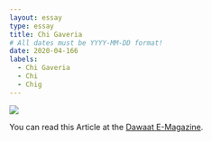 ```yaml
---
layout: essay
type: essay
title: Chi Gaveria
# All dates must be YYYY-MM-DD format!
date: 2020-04-166
labels:
  - Chi Gaveria
  - Chi
  - Chig
---
```


<img class="ui medium left floated image" src="../images/rtfm.png">




You can read this Article at the [Dawaat E-Magazine](https://www.dawaat.org/?p=1319).
